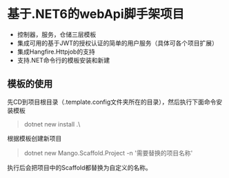 # 基于.NET6的webApi脚手架项目

- 控制器，服务，仓储三层模板
- 集成可用的基于JWT的授权认证的简单的用户服务（具体可各个项目扩展）
- 集成Hangfire.Httpjob的支持
- 支持.NET命令行的模板安装和新建

## 模板的使用

先CD到项目根目录（.template.config文件夹所在的目录），然后执行下面命令安装模板

> dotnet new install .\

根据模板创建新项目

> dotnet new Mango.Scaffold.Project -n '需要替换的项目名称'

执行后会把项目中的Scaffold都替换为自定义的名称。